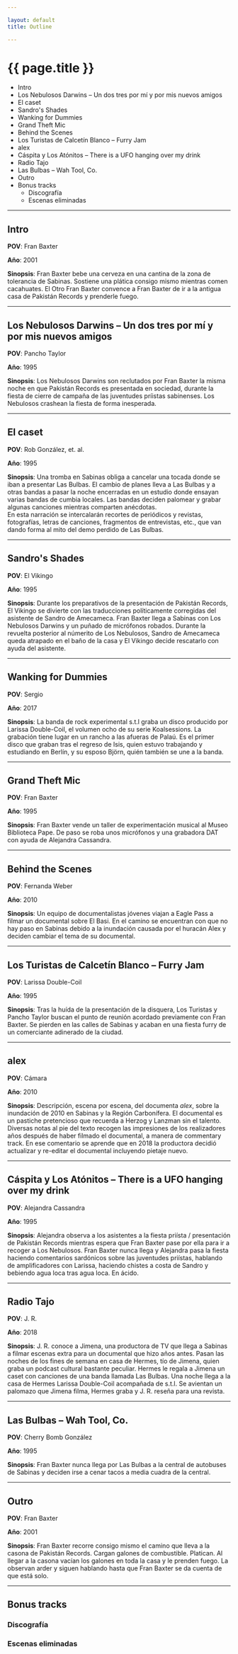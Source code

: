 ```yaml
---

layout: default
title: Outline

---
```


# {{ page.title }}

<!-- MarkdownTOC -->

- Intro
- Los Nebulosos Darwins – Un dos tres por mí y por mis nuevos amigos
- El caset
- Sandro's Shades
- Wanking for Dummies
- Grand Theft Mic
- Behind the Scenes
- Los Turistas de Calcetín Blanco – Furry Jam
- alex
- Cáspita y Los Atónitos – There is a UFO hanging over my drink
- Radio Tajo
- Las Bulbas – Wah Tool, Co.
- Outro
- Bonus tracks
	- Discografía
	- Escenas eliminadas

<!-- /MarkdownTOC -->

---

## Intro

**POV**: Fran Baxter

**Año**: 2001

**Sinopsis**: Fran Baxter bebe una cerveza en una cantina de la zona de tolerancia de Sabinas. Sostiene una plática consigo mismo mientras comen cacahuates. El Otro Fran Baxter convence a Fran Baxter de ir a la antigua casa de Pakistán Records y prenderle fuego.

---

## Los Nebulosos Darwins – Un dos tres por mí y por mis nuevos amigos

**POV**: Pancho Taylor

**Año**: 1995

**Sinopsis**: Los Nebulosos Darwins son reclutados por Fran Baxter la misma noche en que Pakistán Records es presentada en sociedad, durante la fiesta de cierre de campaña de las juventudes príistas sabinenses. Los Nebulosos crashean la fiesta de forma inesperada.

---

## El caset

**POV**: Rob González, et. al.

**Año**: 1995

**Sinopsis**: Una tromba en Sabinas obliga a cancelar una tocada donde se iban a presentar Las Bulbas. El cambio de planes lleva a Las Bulbas y a otras bandas a pasar la noche encerradas en un estudio donde ensayan varias bandas de cumbia locales. Las bandas deciden palomear y grabar algunas canciones mientras comparten anécdotas.  
En esta narración se intercalarán recortes de periódicos y revistas, fotografías, letras de canciones, fragmentos de entrevistas, etc., que van dando forma al mito del demo perdido de Las Bulbas.

---

## Sandro's Shades

**POV**: El Vikingo

**Año**: 1995

**Sinopsis**: Durante los preparativos de la presentación de Pakistán Records, El Vikingo se divierte con las traducciones políticamente corregidas del asistente de Sandro de Amecameca. Fran Baxter llega a Sabinas con Los Nebulosos Darwins y un puñado de micrófonos robados. Durante la revuelta posterior al númerito de Los Nebulosos, Sandro de Amecameca queda atrapado en el baño de la casa y El Vikingo decide rescatarlo con ayuda del asistente.

---

## Wanking for Dummies

**POV**: Sergio

**Año**: 2017

**Sinopsis**: La banda de rock experimental s.t.l graba un disco producido por Larissa Double-Coil, el volumen ocho de su serie Koalsessions. La grabación tiene lugar en un rancho a las afueras de Palaú. Es el primer disco que graban tras el regreso de Isis, quien estuvo trabajando y estudiando en Berlín, y su esposo Björn, quién también se une a la banda.

---

## Grand Theft Mic

**POV**: Fran Baxter

**Año**: 1995

**Sinopsis**: Fran Baxter vende un taller de experimentación musical al Museo Biblioteca Pape. De paso se roba unos micrófonos y una grabadora DAT con ayuda de Alejandra Cassandra.

---

## Behind the Scenes

**POV**: Fernanda Weber

**Año**: 2010

**Sinopsis**: Un equipo de documentalistas jóvenes viajan a Eagle Pass a filmar un documental sobre El Basi. En el camino se encuentran con que no hay paso en Sabinas debido a la inundación causada por el huracán Alex y deciden cambiar el tema de su documental.

---

## Los Turistas de Calcetín Blanco – Furry Jam

**POV**: Larissa Double-Coil

**Año**: 1995

**Sinopsis**: Tras la huída de la presentación de la disquera, Los Turistas y Pancho Taylor buscan el punto de reunión acordado previamente con Fran Baxter. Se pierden en las calles de Sabinas y acaban en una fiesta furry de un comerciante adinerado de la ciudad.

---

## alex

**POV**: Cámara

**Año**: 2010

**Sinopsis**: Descripción, escena por escena, del documenta *alex*, sobre la inundación de 2010 en Sabinas y la Región Carbonífera. El documental es un pastiche pretencioso que recuerda a Herzog y Lanzman sin el talento.  
Diversas notas al pie del texto recogen las impresiones de los realizadores años después de haber filmado el documental, a manera de commentary track. En ese comentario se aprende que en 2018 la productora decidió actualizar y re-editar el documental incluyendo pietaje nuevo.

---

## Cáspita y Los Atónitos – There is a UFO hanging over my drink

**POV**: Alejandra Cassandra

**Año**: 1995

**Sinopsis**: Alejandra observa a los asistentes a la fiesta priísta / presentación de Pakistán Records mientras espera que Fran Baxter pase por ella para ir a recoger a Los Nebulosos. Fran Baxter nunca llega y Alejandra pasa la fiesta haciendo comentarios sardónicos sobre las juventudes priístas, hablando de amplificadores con Larissa, haciendo chistes a costa de Sandro y bebiendo agua loca tras agua loca. En ácido.

---

## Radio Tajo

**POV**: J. R.

**Año**: 2018

**Sinopsis**: J. R. conoce a Jimena, una productora de TV que llega a Sabinas a filmar escenas extra para un documental que hizo años antes. Pasan las noches de los fines de semana en casa de Hermes, tío de Jimena, quien graba un podcast cultural bastante peculiar. Hermes le regala a Jimena un caset con canciones de una banda llamada Las Bulbas. Una noche llega a la casa de Hermes Larissa Double-Coil acompañada de s.t.l. Se avientan un palomazo que Jimena filma, Hermes graba y J. R. reseña para una revista.

---

## Las Bulbas – Wah Tool, Co.

**POV**: Cherry Bomb González

**Año**: 1995

**Sinopsis**: Fran Baxter nunca llega por Las Bulbas a la central de autobuses de Sabinas y deciden irse a cenar tacos a media cuadra de la central.

---

## Outro

**POV**: Fran Baxter

**Año**: 2001

**Sinopsis**: Fran Baxter recorre consigo mismo el camino que lleva a la casona de Pakistán Records. Cargan galones de combustible. Platican. Al llegar a la casona vacían los galones en toda la casa y le prenden fuego. La observan arder y siguen hablando hasta que Fran Baxter se da cuenta de que está solo.

---

## Bonus tracks

### Discografía

### Escenas eliminadas
